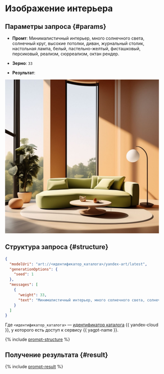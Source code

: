 # Изображение интерьера

## Параметры запроса {#params}

* **Промт**: Минималистичный интерьер, много солнечного света, солнечный круг, высокие потолки, диван, журнальный столик, настольная лампа, белый, пастельно-желтый, фисташковый, персиковый, реализм, сюрреализм, октан рендер.

* **Зерно**: `33`

* **Результат**:

![illustrations-interior](../../../_assets/yandexgpt/illustrations-interior.jpeg)

## Структура запроса {#structure}

```json
{
  "modelUri": "art://<идентификатор_каталога>/yandex-art/latest",
  "generationOptions": {
    "seed": 1
  },
  "messages": [
    {
      "weight": 33,
      "text": "Минималистичный интерьер, много солнечного света, солнечный круг, высокие потолки, диван, журнальный столик, настольная лампа, белый, пастельно-желтый, фисташковый, персиковый, реализм, сюрреализм, октан рендер"
    }
  ]
}
```

Где `<идентификатор_каталога>` — [идентификатор каталога](../../../resource-manager/operations/folder/get-id.md) {{ yandex-cloud }}, у которого есть доступ к сервису {{ yagpt-name }}.

{% include [prompt-structure](../../../_includes/yandexart/prompt-structure.md) %}

## Получение результата {#result}

{% include [prompt-result](../../../_includes/yandexart/prompt-result.md) %}
